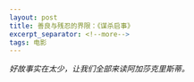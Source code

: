 ```yaml
---
layout: post
title: 善良与残忍的界限：《谋杀启事》
excerpt_separator: <!--more-->
tags: 电影
---
```

*好故事实在太少，让我们全部来读阿加莎克里斯蒂。*